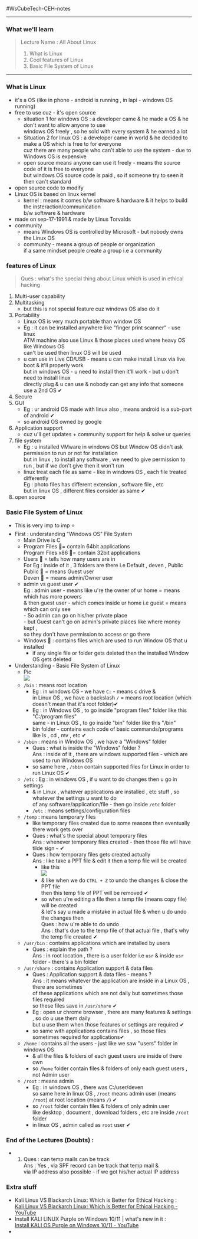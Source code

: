 #WsCubeTech-CEH-notes 

---
### What we'll learn 
> Lecture Name : All About Linux
> 1) What is Linux
> 2) Cool features of Linux
> 3) Basic File System of Linux

---

### What is Linux
- it's a OS (like in phone - android is running , in lapi - windows OS running)
- free to use cuz - it's open source
	- situation 1 for windows OS : a developer came & he made a OS & he don't want to allow anyone to use <br>windows OS freely , so he sold with every system & he earned a lot
	- Situation 2 for linux OS : a developer came in world & he decided to make a OS which is free to for everyone <br>cuz there are many people who can't able to use the system - due to Windows OS is expensive
	- open source means anyone can use it freely - means the source code of it is free to everyone <br>but windows OS source code is paid , so if someone try to seen it then can't standard
- open source code to modify
- Linux OS is based on linux kernel
	- kernel : means it comes b/w software & hardware & it helps to build the insteraction/communication <br>b/w software & hardware
- made on sep-17-1991 & made by Linus Torvalds
- community
	- means Windows OS is controlled by Microsoft - but nobody owns the Linux OS
	- community - means a group of people or organization <br>if a same mindset people create a group i.e a community

### features of Linux
> Ques : what's the special thing about Linux which is used in ethical hacking
1. Multi-user capability
2. Multitasking
	- but this is not special feature cuz windows OS also do it
3. Portability
	- Linux OS is very much portable than window OS
	- Eg : it can be installed anywhere like "finger print scanner" - use linux <br>ATM machine also use Linux & those places used where heavy OS like Windows OS <br>can't be used then linux OS will be used
	- u can use in Live CD/USB - means u can make install Linux via live boot & it'll properly work <br>but in windows OS - u need to install then it'll work - but u don't need to install linux <br>directly plug & u can use & nobody can get any info that someone use a 2nd OS ✔
4. Secure
5. GUI
	- Eg : ur android OS made with linux also , means android is a sub-part of android ✔
	- so android OS owned by google 
6. Application support
	- cuz u'll get updates + community support for help & solve ur queries
7. file system
	- Eg : u installed VMware in windows OS but Window OS didn't ask permission to run or not for installation <br>but in linux , to install any software , we need to give permission to run , but if we don't give then it won't run
	- linux treat each file as same - like in windows OS , each file treated differently <br>Eg : photo files has different extension , software file , etc <br>but in linux OS , different files consider as same ✔
8. open source

### Basic File System of Linux
- This is very imp to imp ⭐
- First : understanding "Windows OS" File System
	- Main Drive is C
	- Program Files 📁= contain 64bit applications <br>Program Files x86 📁= contain 32bit applications
	- Users 📁 = tells how many users are in <br>For Eg : inside of it , 3 folders are there i.e Default , deven , Public <br>Public 📁 = means Guest user <br>Deven 📁 = means admin/Owner user
	- admin vs guest user ✔<br>Eg : admin user - means like u're the owner of ur home = means which has more powers <br>& then guest user - which comes inside ur home i.e guest = means which can only see <br>- So admin can go on his/her private place <br>- but Guest can't go on admin's private places like where money kept , <br>so they don't have permission to access or go there
	- Windows 📁 : contains files which are used to run Window OS that u installed
		- if any single file or folder gets deleted then the installed Window OS gets deleted
- Understanding - Basic File System of Linux
	- Pic <br>![](08_lecture-0-M2.jpg)
	- `/bin` : means root location 
		- Eg : in windows OS - we have `C:` - means c drive & <br>in Linux OS , we have a backslash `/` = means root location (which doesn't mean that it's root folder)✔
		- Eg : in Windows OS , to go inside "program files" folder like this "C:/program files" <br>same - in Linux OS , to go inside "bin" folder like this "/bin"
		- bin folder - contains each code of basic commands/programs like ls , cd , mv , etc ✔
	- `/sbin` : means in Window OS , we have a "Windows" folder
		- Ques : what is inside the "Windows" folder ?<br>Ans : inside of it , there are windows supported files - which are used to run Windows OS
		- so same here , `/sbin` contain supported files for Linux in order to run Linux OS ✔
	- `/etc` :  Eg : in windows OS , if u want to do changes then u go in settings
		- & in Linux , whatever applications are installed , etc stuff , so whatever the settings u want to do <br>of any software/application/file - then go inside `/etc` folder
		- `/etc` : means settings/configuration files
	- `/temp` : means temporary files
		- like temporary files created due to some reasons then eventually there work gets over
		- Ques : what's the special about temporary files <br>Ans : whenever temporary files created - then those file will have tilde sign `~` ✔
		- Ques : how temporary files gets created actually <br>Ans : like take a PPT file & edit it then a temp file will be created 
			- like this <br>![](08_lecture-1-M2.jpg)
			- & like when we do `CTRL + Z` to undo the changes & close the PPT file <br>then this temp file of PPT will be removed ✔
			- so when u're editing a file then a temp file (means copy file) will be created <br>& let's say u made a mistake in actual file & when u do undo the changes then <br>Ques : how u're able to do undo <br>Ans : that's due to the temp file of that actual file , that's why the temp file created ✔
	- `/usr/bin` : contains applications which are installed by users
		- Ques : explain the path ? <br>Ans : in root location , there is a user folder i.e `usr` & inside `usr` folder - there's a bin folder
	- `/usr/share` : contains Application support & data files
		- Ques : Application support & data files - means ? <br>Ans : it means whatever the application are inside in a Linux OS , there are sometimes <br>of these applications which are not daily but sometimes those files required <br>so these files save in `/usr/share` ✔
		- Eg : open ur chrome browser , there are many features & settings , so do u use them daily <br>but u use them when those features or settings are required ✔
		- so same with applications contains files , so those files sometimes required for applications✔
	- `/home` : contains all the users - just like we saw "users" folder in windows OS
		- & all the files & folders of each guest users are inside of there own 
		- so `/home` folder contain files & folders of only each guest users , not Admin user
	- `/root` : means admin
		- Eg : in windows OS , there was C:/user/deven <br>so same here in linux OS , `/root` means admin user (means `/root`) at root location (means `/`) ✔
		- so `/root` folder contain files & folders of only admin user <br>like desktop , document , download folders , etc are inside `/root` folder
		- in linux OS , admin called as `root` user ✔

### End of the Lectures (Doubts) : 
- 1) Ques : can temp mails can be track <br>Ans : Yes , via SPF record can be track that temp mail & <br>via IP address also possible - if we got his/her actual IP address 

### Extra stuff
- Kali Linux VS Blackarch Linux: Which is Better for Ethical Hacking : <br>[Kali Linux VS Blackarch Linux: Which is Better for Ethical Hacking - YouTube](https://www.youtube.com/watch?v=puH_p924mCI&ab_channel=WsCubeTech)
- Install KALI LINUX Purple on Windows 10/11 | what's new in it : <br>[Install KALI OS Purple on Windows 10/11 - YouTube](https://www.youtube.com/watch?v=yM4neJ6Ne-k&ab_channel=WsCubeTech)
- 